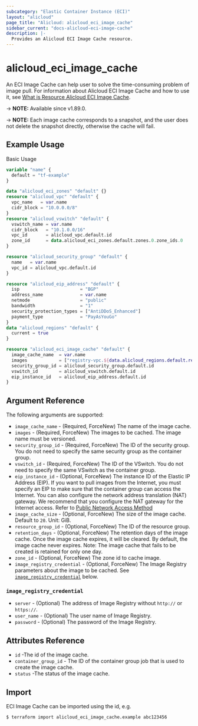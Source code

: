 ```yaml
---
subcategory: "Elastic Container Instance (ECI)"
layout: "alicloud"
page_title: "Alicloud: alicloud_eci_image_cache"
sidebar_current: "docs-alicloud-eci-image-cache"
description: |-
  Provides an Alicloud ECI Image Cache resource.
---
```


# alicloud_eci_image_cache

An ECI Image Cache can help user to solve the time-consuming problem of image pull. For information about Alicloud ECI Image Cache and how to use it, see [What is Resource Alicloud ECI Image Cache](https://www.alibabacloud.com/help/doc-detail/146891.htm).

-> **NOTE:** Available since v1.89.0.

-> **NOTE:** Each image cache corresponds to a snapshot, and the user does not delete the snapshot directly, otherwise the cache will fail.

## Example Usage

Basic Usage

```terraform
variable "name" {
  default = "tf-example"
}

data "alicloud_eci_zones" "default" {}
resource "alicloud_vpc" "default" {
  vpc_name   = var.name
  cidr_block = "10.0.0.0/8"
}
resource "alicloud_vswitch" "default" {
  vswitch_name = var.name
  cidr_block   = "10.1.0.0/16"
  vpc_id       = alicloud_vpc.default.id
  zone_id      = data.alicloud_eci_zones.default.zones.0.zone_ids.0
}

resource "alicloud_security_group" "default" {
  name   = var.name
  vpc_id = alicloud_vpc.default.id
}

resource "alicloud_eip_address" "default" {
  isp                       = "BGP"
  address_name              = var.name
  netmode                   = "public"
  bandwidth                 = "1"
  security_protection_types = ["AntiDDoS_Enhanced"]
  payment_type              = "PayAsYouGo"
}
data "alicloud_regions" "default" {
  current = true
}

resource "alicloud_eci_image_cache" "default" {
  image_cache_name  = var.name
  images            = ["registry-vpc.${data.alicloud_regions.default.regions.0.id}.aliyuncs.com/eci_open/nginx:alpine"]
  security_group_id = alicloud_security_group.default.id
  vswitch_id        = alicloud_vswitch.default.id
  eip_instance_id   = alicloud_eip_address.default.id
}
```
## Argument Reference

The following arguments are supported:

* `image_cache_name` - (Required, ForceNew) The name of the image cache.
* `images` - (Required, ForceNew) The images to be cached. The image name must be versioned.
* `security_group_id` - (Required, ForceNew) The ID of the security group. You do not need to specify the same security group as the container group.
* `vswitch_id` - (Required, ForceNew) The ID of the VSwitch. You do not need to specify the same VSwitch as the container group.
* `eip_instance_id` - (Optional, ForceNew) The instance ID of the Elastic IP Address (EIP). If you want to pull images from the Internet, you must specify an EIP to make sure that the container group can access the Internet. You can also configure the network address translation (NAT) gateway. We recommend that you configure the NAT gateway for the Internet access. Refer to [Public Network Access Method](https://help.aliyun.com/document_detail/99146.html)
* `image_cache_size`   - (Optional, ForceNew) The size of the image cache. Default to `20`. Unit: GiB.
* `resource_group_id` - (Optional, ForceNew) The ID of the resource group.
* `retention_days` - (Optional, ForceNew) The retention days of the image cache. Once the image cache expires, it will be cleared. By default, the image cache never expires. Note: The image cache that fails to be created is retained for only one day.
* `zone_id` - (Optional, ForceNew) The zone id to cache image.
* `image_registry_credential` - (Optional, ForceNew) The Image Registry parameters about the image to be cached. See [`image_registry_credential`](#image_registry_credential) below.

### `image_registry_credential`
* `server` - (Optional) The address of Image Registry without `http://` or `https://`.
* `user_name` - (Optional) The user name of Image Registry.
* `password` - (Optional) The password of the Image Registry.

## Attributes Reference

* `id` -The id of the image cache.
* `container_group_id` - The ID of the container group job that is used to create the image cache.
* `status` -The status of the image cache.

## Import

ECI Image Cache can be imported using the id, e.g.

```shell
$ terraform import alicloud_eci_image_cache.example abc123456
```
